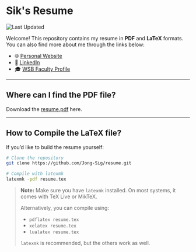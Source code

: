 # Sik's Resume

![Last Updated](https://img.shields.io/github/last-commit/Jong-Sig/resume)

Welcome! This repository contains my resume in **PDF** and **LaTeX** formats.  
You can also find more about me through the links below:

- 🌐 [Personal Website](https://www.sik-chung.com/)
- 💼 [LinkedIn](https://www.linkedin.com/in/jong-sig-chung)
- 🎓 [WSB Faculty Profile](https://business.wisc.edu/directory/profile/sik-chung/)

---

## Where can I find the **PDF** file?

Download the [resume.pdf](Jong-Sig/resume.pdf) here.

---

## How to Compile the **LaTeX** file?

If you’d like to build the resume yourself:

```bash
# Clone the repository
git clone https://github.com/Jong-Sig/resume.git

# Compile with latexmk
latexmk -pdf resume.tex
```

> **Note:** Make sure you have `latexmk` installed. On most systems, it comes with TeX Live or MikTeX.  
>  
> Alternatively, you can compile using:  
> - `pdflatex resume.tex`  
> - `xelatex resume.tex`  
> - `lualatex resume.tex`  
>  
> `latexmk` is recommended, but the others work as well.

